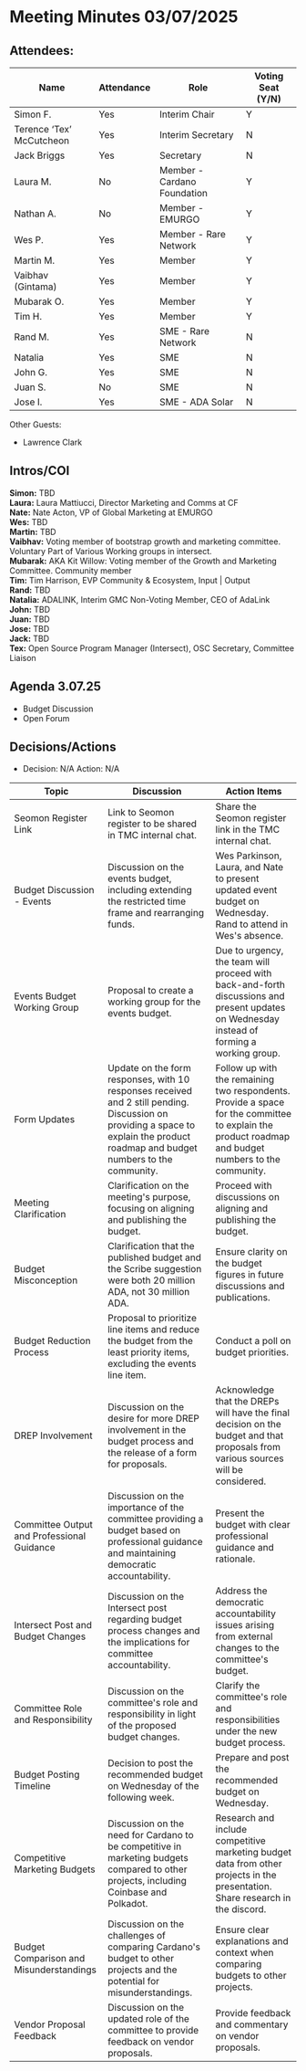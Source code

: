 # Meeting Minutes 03/07/2025

## Attendees:&#x20;

| Name                     | Attendance | Role                        | Voting Seat (Y/N) |
| ------------------------ | ---------- | --------------------------- | ----------------- |
| Simon F.                 | Yes        | Interim Chair               | Y                 |
| Terence ‘Tex’ McCutcheon | Yes        | Interim Secretary           | N                 |
| Jack Briggs              | Yes        | Secretary                   | N                 |
| Laura M.                 | No         | Member - Cardano Foundation | Y                 |
| Nathan A.                | No         | Member - EMURGO             | Y                 |
| Wes P.                   | Yes        | Member - Rare Network       | Y                 |
| Martin M.                | Yes        | Member                      | Y                 |
| Vaibhav (Gintama)        | Yes        | Member                      | Y                 |
| Mubarak O.               | Yes        | Member                      | Y                 |
| Tim H.                   | Yes        | Member                      | Y                 |
| Rand M.                  | Yes        | SME - Rare Network          | N                 |
| Natalia                  | Yes        | SME                         | N                 |
| John G.                  | Yes        | SME                         | N                 |
| Juan S.                  | No         | SME                         | N                 |
| Jose I.                  | Yes        | SME - ADA Solar             | N                 |

Other Guests:&#x20;

* Lawrence Clark

## Intros/COI

**Simon:** TBD\
**Laura:** Laura Mattiucci, Director Marketing and Comms at CF\
**Nate:** Nate Acton, VP of Global Marketing at EMURGO\
**Wes:** TBD\
**Martin:** TBD\
**Vaibhav:** Voting member of bootstrap growth and marketing committee. Voluntary Part of Various Working groups in intersect.\
**Mubarak:** AKA Kit Willow: Voting member of the Growth and Marketing Committee. Community member\
**Tim:** Tim Harrison, EVP Community & Ecosystem, Input | Output\
**Rand:** TBD\
**Natalia:** ADALINK, Interim GMC Non-Voting Member, CEO of AdaLink \
**John:** TBD\
**Juan:** TBD\
**Jose:** TBD\
**Jack:** TBD\
**Tex:** Open Source Program Manager (Intersect), OSC Secretary, Committee Liaison

## Agenda 3.07.25

* Budget Discussion&#x20;
* Open Forum

## Decisions/Actions

* Decision: N/A Action: N/A

| Topic                                      | Discussion                                                                                                                                                                        | Action Items                                                                                                                                        |
| ------------------------------------------ | --------------------------------------------------------------------------------------------------------------------------------------------------------------------------------- | --------------------------------------------------------------------------------------------------------------------------------------------------- |
| Seomon Register Link                       | Link to Seomon register to be shared in TMC internal chat.                                                                                                                        | Share the Seomon register link in the TMC internal chat.                                                                                            |
| Budget Discussion - Events                 | Discussion on the events budget, including extending the restricted time frame and rearranging funds.                                                                             | Wes Parkinson, Laura, and Nate to present updated event budget on Wednesday. Rand to attend in Wes's absence.                                       |
| Events Budget Working Group                | Proposal to create a working group for the events budget.                                                                                                                         | Due to urgency, the team will proceed with back-and-forth discussions and present updates on Wednesday instead of forming a working group.          |
| Form Updates                               | Update on the form responses, with 10 responses received and 2 still pending. Discussion on providing a space to explain the product roadmap and budget numbers to the community. | Follow up with the remaining two respondents. Provide a space for the committee to explain the product roadmap and budget numbers to the community. |
| Meeting Clarification                      | Clarification on the meeting's purpose, focusing on aligning and publishing the budget.                                                                                           | Proceed with discussions on aligning and publishing the budget.                                                                                     |
| Budget Misconception                       | Clarification that the published budget and the Scribe suggestion were both 20 million ADA, not 30 million ADA.                                                                   | Ensure clarity on the budget figures in future discussions and publications.                                                                        |
| Budget Reduction Process                   | Proposal to prioritize line items and reduce the budget from the least priority items, excluding the events line item.                                                            | Conduct a poll on budget priorities.                                                                                                                |
| DREP Involvement                           | Discussion on the desire for more DREP involvement in the budget process and the release of a form for proposals.                                                                 | Acknowledge that the DREPs will have the final decision on the budget and that proposals from various sources will be considered.                   |
| Committee Output and Professional Guidance | Discussion on the importance of the committee providing a budget based on professional guidance and maintaining democratic accountability.                                        | Present the budget with clear professional guidance and rationale.                                                                                  |
| Intersect Post and Budget Changes          | Discussion on the Intersect post regarding budget process changes and the implications for committee accountability.                                                              | Address the democratic accountability issues arising from external changes to the committee's budget.                                               |
| Committee Role and Responsibility          | Discussion on the committee's role and responsibility in light of the proposed budget changes.                                                                                    | Clarify the committee's role and responsibilities under the new budget process.                                                                     |
| Budget Posting Timeline                    | Decision to post the recommended budget on Wednesday of the following week.                                                                                                       | Prepare and post the recommended budget on Wednesday.                                                                                               |
| Competitive Marketing Budgets              | Discussion on the need for Cardano to be competitive in marketing budgets compared to other projects, including Coinbase and Polkadot.                                            | Research and include competitive marketing budget data from other projects in the presentation. Share research in the discord.                      |
| Budget Comparison and Misunderstandings    | Discussion on the challenges of comparing Cardano's budget to other projects and the potential for misunderstandings.                                                             | Ensure clear explanations and context when comparing budgets to other projects.                                                                     |
| Vendor Proposal Feedback                   | Discussion on the updated role of the committee to provide feedback on vendor proposals.                                                                                          | Provide feedback and commentary on vendor proposals.                                                                                                |
